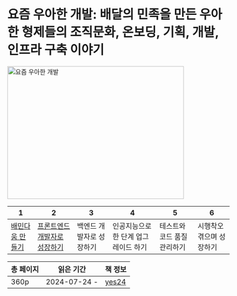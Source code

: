 # 요즘 우아한 개발: 배달의 민족을 만든 우아한 형제들의 조직문화, 온보딩, 기획, 개발, 인프라 구축 이야기

<img src="요즘 우아한 개발.jpg" alt="요즘 우아한 개발" width="400" height="300"/>

| 1             | 2                     | 3             | 4                    | 5               | 6             |
|---------------|-----------------------|---------------|----------------------|-----------------|---------------|
| [배민다움 만들기](배민다움-만들기.md) | [프론트엔드 개발자로 성장하기](프론트엔드-개발자로-성장하기.md) | 백엔드 개발자로 성장하기 | 인공지능으로 한 단계 업그레이드 하기 | 테스트와 코드 품질 관리하기 | 시행착오 겪으며 성장하기 |

| 총 페이지 | 읽은 기간        | 책 정보                                                   |
|-------|--------------|--------------------------------------------------------|
| 360p  | 2024-07-24 - | [yes24](https://www.yes24.com/Product/Goods/122535338) |